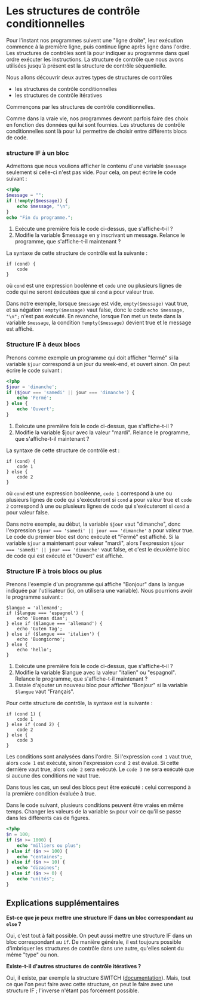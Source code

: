 # Les structures de contrôle conditionnelles

Pour l'instant nos programmes suivent une "ligne droite", leur exécution commence à la première ligne, puis continue ligne après ligne dans l'ordre. Les structures de contrôles sont là pour indiquer au programme dans quel ordre exécuter les instructions. La structure de contrôle que nous avons utilisées 
jusqu'à présent est la structure de contrôle séquentielle.

Nous allons découvrir deux autres types de structures de contrôles
- les structures de contrôle conditionnelles
- les structures de contrôle itératives

Commençons par les structures de contrôle conditionnelles.

Comme dans la vraie vie, nos programmes devront parfois faire des choix en fonction des données qui lui sont fournies. Les structures de contrôle conditionnelles sont là pour lui permettre de choisir entre différents blocs de code.

### structure IF à un bloc

Admettons que nous voulions afficher le contenu d'une variable `$message` seulement si celle-ci n'est pas vide. Pour cela, on peut écrire le code suivant : 

```php runnable
<?php
$message = "";
if (!empty($message)) {
    echo $message, "\n";
}
echo "Fin du programme.";
```

1. Exécute une première fois le code ci-dessus, que s'affiche-t-il ? 
2. Modifie la variable $message en y inscrivant un message. Relance le programme, que s'affiche-t-il maintenant ?

La syntaxe de cette structure de contrôle est la suivante : 
```
if (cond) {
    code
} 
```
où `cond` est une expression boolénne et `code` une ou plusieurs lignes de code qui ne seront éxécutées que si `cond` a pour valeur true. 

Dans notre exemple, lorsque `$message` est vide, `empty($message)` vaut true, et sa négation `!empty($message)` vaut false, 
donc le code `echo $message, "\n";` n'est pas exécuté. En revanche, lorsque l'on met un texte dans la variable `$message`, la condition `!empty($message)`
devient true et le message est affiché.

### Structure IF à deux blocs

Prenons comme exemple un programme qui doit afficher "fermé" si la variable `$jour` correspond à un jour du week-end, et ouvert sinon. On peut écrire 
le code suivant : 

```php runnable
<?php
$jour = 'dimanche';
if ($jour === 'samedi' || jour === 'dimanche') {
    echo 'Fermé';
} else {
    echo 'Ouvert';
}
```

1. Exécute une première fois le code ci-dessus, que s'affiche-t-il ? 
2. Modifie la variable $jour avec la valeur "mardi". Relance le programme, que s'affiche-t-il maintenant ?

La syntaxe de cette structure de contrôle est :

```
if (cond) {
    code 1
} else {
    code 2
}
```

où `cond` est une expression booléenne, `code 1` correspond à une ou plusieurs lignes de code qui s'exécuteront si `cond` a pour valeur true et `code 2` correspond à une ou plusieurs lignes de code qui s'exécuteront si `cond` a pour valeur false.

Dans notre exemple, au début, la variable `$jour` vaut "dimanche", donc l'expression `$jour === 'samedi' || jour === 'dimanche'` a pour valeur true. Le code du premier bloc est donc exécuté et "Fermé" est affiché. Si la variable `$jour` a maintenant pour valeur "mardi", alors l'expression `$jour === 'samedi' || jour === 'dimanche'` vaut false, et c'est le deuxième bloc de code qui est exécuté et "Ouvert" est affiché.

### Structure IF à trois blocs ou plus

Prenons l'exemple d'un programme qui affiche "Bonjour" dans la langue indiquée par l'utilisateur (ici, on utilisera une variable). Nous pourrions avoir le programme suivant : 

```
$langue = 'allemand';
if ($langue === 'espagnol') {
    echo 'Buenas dias';
} else if ($langue === 'allemand') {
    echo 'Guten Tag';
} else if ($langue === 'italien') {
    echo 'Buongiorno';
} else {
    echo 'hello';
}
```

1. Exécute une première fois le code ci-dessus, que s'affiche-t-il ? 
2. Modifie la variable $langue avec la valeur "italien" ou "espagnol". Relance le programme, que s'affiche-t-il maintenant ?
3. Essaie d'ajouter un nouveau bloc pour afficher "Bonjour" si la variable `$langue` vaut "Français".

Pour cette structure de contrôle, la syntaxe est la suivante : 

```
if (cond 1) {
    code 1
} else if (cond 2) {
    code 2
} else {
    code 3
}
```

Les conditions sont analysées dans l'ordre. Si l'expression `cond 1` vaut true, alors `code 1` est exécuté, sinon l'expression `cond 2` est évalué. Si cette dernière vaut true, alors `code 2` sera exécuté. Le `code 3` ne sera exécuté que si aucune des conditions ne vaut true.

Dans tous les cas, un seul des blocs peut être exécuté : celui correspond à la première condition évaluée à true.

Dans le code suivant, plusieurs conditions peuvent être vraies en même temps. Changer les valeurs de la variable `$n` pour voir ce qu'il se passe dans les différents cas de figures.

``` php runnable
<?php
$n = 100;
if ($n >= 1000) {
    echo "milliers ou plus";
} else if ($n >= 100) {
    echo "centaines";
} else if ($n >= 10) {
    echo "dizaines";
} else if ($n >= 0) {
    echo "unités";
}
```

## Explications supplémentaires

**Est-ce que je peux mettre une structure IF dans un bloc correspondant au `else` ?**

Oui, c'est tout à fait possible. On peut aussi mettre une structure IF dans un bloc correspondant au `if`. 
De manière générale, il est toujours possible d'imbriquer les structures de contrôle dans une autre, qu'elles soient du même "type" ou non. 

**Existe-t-il d'autres structures de contrôle itératives ?**

Oui, il existe, par exemple la structure SWITCH ([documentation](https://www.php.net/manual/fr/control-structures.switch.php)). Mais, tout ce que l'on peut faire avec cette structure, on peut le faire avec une structure IF ; l'inverse n'étant pas forcément possible.
